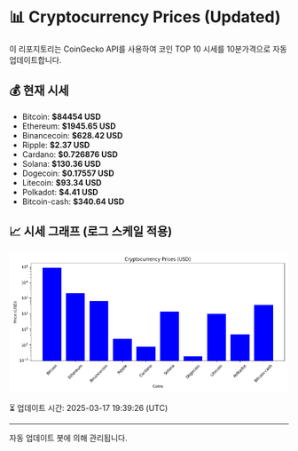 
# 📊 Cryptocurrency Prices (Updated)

이 리포지토리는 CoinGecko API를 사용하여 코인 TOP 10 시세를 10분가격으로 자동 업데이트합니다.

## 💰 현재 시세
- Bitcoin: **$84454 USD**
- Ethereum: **$1945.65 USD**
- Binancecoin: **$628.42 USD**
- Ripple: **$2.37 USD**
- Cardano: **$0.726876 USD**
- Solana: **$130.36 USD**
- Dogecoin: **$0.17557 USD**
- Litecoin: **$93.34 USD**
- Polkadot: **$4.41 USD**
- Bitcoin-cash: **$340.64 USD**

## 📈 시세 그래프 (로그 스케일 적용)
![Crypto Prices](crypto_prices.png)

⏳ 업데이트 시간: 2025-03-17 19:39:26 (UTC)

---
자동 업데이트 봇에 의해 관리됩니다.

